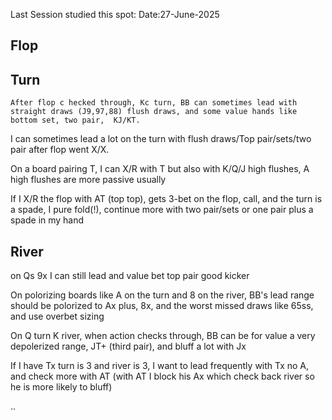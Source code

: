 

Last Session studied this spot: Date:27-June-2025


## Flop 

## Turn

	After flop c hecked through, Kc turn, BB can sometimes lead with straight draws (J9,97,88) flush draws, and some value hands like bottom set, two pair,  KJ/KT.
I can sometimes lead a lot on the turn with flush draws/Top pair/sets/two pair after flop went X/X.

On a board pairing T, I can X/R with T but also with K/Q/J high flushes, A high flushes are more passive usually

If I X/R the flop with AT (top top), gets 3-bet on the flop, call, and the turn is a spade, I pure fold(!), continue more with two pair/sets or one pair plus a spade in my hand
## River

on Qs 9x I can still lead and value bet top pair good kicker

On polorizing boards like A on the turn and 8 on the river, BB's lead range should be polorized to Ax plus, 8x, and the worst missed draws like 65ss, and use overbet sizing

On Q turn K river, when action checks through, BB can be for value a very depolerized range, JT+ (third pair), and bluff a lot  with Jx

If I have Tx turn is 3 and river is 3, I want to lead frequently with Tx no A, and check more with AT (with AT I block his Ax which check back river so he is more likely to bluff)














..
